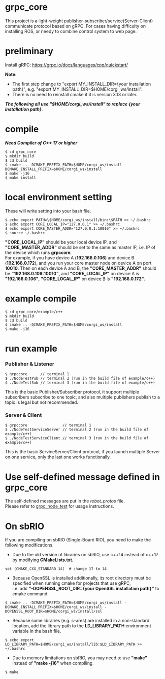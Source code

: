 # grpc_core
This project is a light-weight publisher-subscriber/service(Server-Client) communicate protocol based on gRPC. For cases having difficulty on installing ROS, or needy to combine control system to web page.

# preliminary
Install gRPC: https://grpc.io/docs/languages/cpp/quickstart/  

**Note:**
* The first step change to "export MY_INSTALL_DIR={your installation path}", e.g. "export MY_INSTALL_DIR=$HOME/corgi_ws/install".
* There is no need to reinstall cmake if it is version 3.13 or later.

***The following all use "$HOME/corgi_ws/install" to replace {your installation path}.***
# compile
***Need Compiler of C++ 17 or higher***
```
$ cd grpc_core
$ mkdir build
$ cd build
$ cmake .. -DCMAKE_PREFIX_PATH=$HOME/corgi_ws/install -DCMAKE_INSTALL_PREFIX=$HOME/corgi_ws/install
$ make -j16
$ make install
```

# local environment setting
These will write setting into your bash file.
```
$ echo export PATH=\$HOME/corgi_ws/install/bin:\$PATH >> ~/.bashrc
$ echo export CORE_LOCAL_IP="127.0.0.1" >> ~/.bashrc
$ echo export CORE_MASTER_ADDR="127.0.0.1:10010" >> ~/.bashrc
$ source ~/.bashrc
```
**"CORE_LOCAL_IP"** should be your local device IP, and **"CORE_MASTER_ADDR"** should be set to the same as master IP, i.e. IP of the device which runs **grpccore**.  
For example, if you have device A (**192.168.0.106**) and device B (**192.168.0.172**), and you run your core master node on device A on port **10010**. Then on each device A and B, the **"CORE_MASTER_ADDR"** should be **"192.168.0.106:10010"**, and **"CORE_LOCAL_IP"** on device A is **"192.168.0.106"**, **"CORE_LOCAL_IP"** on device B is **"192.168.0.172"**. 

# example compile
```
$ cd grpc_core/example/c++ 
$ mkdir build 
$ cd build 
$ cmake .. -DCMAKE_PREFIX_PATH=$HOME/corgi_ws/install
$ make -j16
```

# run example
### Publisher & Listener
```
$ grpccore      // terminal 1
$ ./NodeTestPub // terminal 2 (run in the build file of example/c++)
$ ./NodeTestSub // terminal 3 (run in the build file of example/c++)
```
This is the basic Publisher/Subscriber protocol, it support multiple subscribers subscribe to one topic, and also multiple publishers publish to a topic is legal but not recommended.
### Server & Client
```
$ grpccore                // terminal 1
$ ./NodeTestServiceServer // terminal 2 (run in the build file of example/c++)
$ ./NodeTestServiceClient // terminal 3 (run in the build file of example/c++)
```
This is the basic ServiceServer/Client protocol, if you launch multiple Server on one service, only the last one works functionally.

# Use self-defined message defined in grpc_core
The self-defined messages are put in the *robot_protos* file.  
Please refer to [grpc_node_test](https://github.com/kyle1548/grpc_node_test) for usage instructions.

# On sbRIO
If you are compiling on sbRIO (Single-Board RIO), you need to make the following modifications.
* Due to the old version of libraries on sbRIO, use c++14 instead of c++17 by modifying **CMakeLists.txt**.
```
set (CMAKE_CXX_STANDARD 14)  # change 17 to 14
```
* Because OpenSSL is installed additionally, its root directory must be specified when running cmake for projects that use gRPC,  
i.e. add **"-DOPENSSL_ROOT_DIR={your OpenSSL installation path}"** to cmake command.
```
$ cmake .. -DCMAKE_PREFIX_PATH=$HOME/corgi_ws/install -DCMAKE_INSTALL_PREFIX=$HOME/corgi_ws/install -DOPENSSL_ROOT_DIR=$HOME/corgi_ws/install/ssl
```
*  Because some libraries (e.g. c-ares) are installed in a non-standard location, add the library path to the **LD_LIBRARY_PATH** environment variable in the bash file.
```
$ echo export LD_LIBRARY_PATH=$HOME/corgi_ws/install/lib:$LD_LIBRARY_PATH >> ~/.bashrc
```
* Due to memory limitations on sbRIO, you may need to use **"make"** instead of **"make -j16"** when compiling.
```
$ make
```

